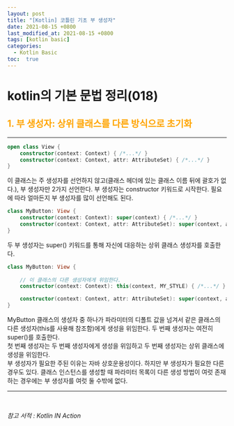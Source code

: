 ```yaml
---
layout: post
title: "[Kotlin] 코틀린 기초 부 생성자"
date: 2021-08-15 +0800
last_modified_at: 2021-08-15 +0800
tags: [kotlin basic]
categories:
  - Kotlin Basic
toc:  true
---
```


# kotlin의 기본 문법 정리(018) 

## <span style="color:orange">1. 부 생성자: 상위 클래스를 다른 방식으로 초기화</span>  
---  

```kotlin
open class View {
    constructor(context: Context) { /*...*/ }
    constructor(context: Context, attr: AttributeSet) { /*...*/ }
}
```
이 클래스는 주 생성자를 선언하지 않고(클래스 헤더에 있는 클래스 이름 뒤에 괄호가 없다.), 부 생성자만 2가지 선언한다. 부 생성자는 constructor 키워드로 시작한다. 필요에 따라 얼마든지 부 생성자를 많이 선언해도 된다.

```kotlin
class MyButton: View {
    constructor(context: Context): super(context) { /*...*/ }
    constructor(context: Context, attr: AttributeSet): super(context, attr) { /*...*/ }
}
```
두 부 생성자는 super() 키워드를 통해 자신에 대응하는 상위 클래스 생성자를 호출한다.

```kotlin
class MyButton: View {
    
    // 이 클래스의 다른 생성자에게 위임한다.
    constructor(context: Context): this(context, MY_STYLE) { /*...*/ }

    constructor(context: Context, attr: AttributeSet): super(context, attr) { /*...*/ }
}
```
MyButton 클래스의 생성자 중 하나가 파라미터의 디폴트 값을 넘겨서 같은 클래스의 다른 생성자(this를 사용해 참조함)에게 생성을 위임한다. 두 번째 생성자는 여전히 super()를 호출한다.  
첫 번째 생성자는 두 번째 생성자에게 생성을 위임하고 두 번째 생성자는 상위 클래스에 생성을 위임한다.  
부 생성자가 필요한 주된 이유는 자바 상호운용성이다. 하지만 부 생성자가 필요한 다른 경우도 있다. 클래스 인스턴스를 생성할 때 파라미터 목록이 다른 생성 방법이 여럿 존재하는 경우에는 부 생성자를 여럿 둘 수밖에 없다.

---

<br>

*참고 서적 : Kotlin IN Action*